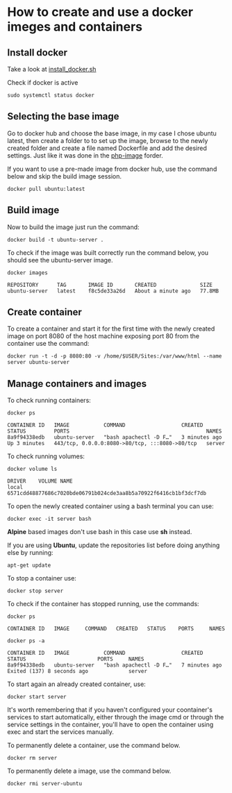 # How to create and use a docker imeges and containers

## Install docker

Take a look at [install_docker.sh](../scripts/install_docker.sh)

Check if docker is active

```
sudo systemctl status docker
```

## Selecting the base image

Go to docker hub and choose the base image, in my case I chose ubuntu latest, then create a folder to to set up the image, browse to the newly created folder and create a file named Dockerfile and add the desired settings. Just like it was done in the [php-image](../scripts/docker/php-image/) forder.

If you want to use a pre-made image from docker hub, use the command below and skip the build image session.

```
docker pull ubuntu:latest
```

## Build image

Now to build the image just run the command:

```
docker build -t ubuntu-server .
```

To check if the image was built correctly run the command below, you should see the ubuntu-server image.

```
docker images

REPOSITORY      TAG       IMAGE ID       CREATED              SIZE
ubuntu-server   latest    f8c5de33a26d   About a minute ago   77.8MB
```

## Create container

To create a container and start it for the first time with the newly created image on port 8080 of the host machine exposing port 80 from the container use the command:

```
docker run -t -d -p 8080:80 -v /home/$USER/Sites:/var/www/html --name server ubuntu-server
```

## Manage containers and images

To check running containers:

```
docker ps

CONTAINER ID   IMAGE           COMMAND                  CREATED         STATUS         PORTS                                            NAMES
8a9f94338edb   ubuntu-server   "bash apachectl -D F…"   3 minutes ago   Up 3 minutes   443/tcp, 0.0.0.0:8080->80/tcp, :::8080->80/tcp   server
```

To check running volumes:

```
docker volume ls

DRIVER    VOLUME NAME
local     6571cdd48877686c7020bde06791b024cde3aa8b5a70922f6416cb1bf3dcf7db
```

To open the newly created container using a bash terminal you can use:

```
docker exec -it server bash
```

**Alpine** based images don't use bash in this case use **sh** instead.

If you are using **Ubuntu**, update the repositories list before doing anything else by running:

```
apt-get update
```

To stop a container use:

```
docker stop server
```

To check if the container has stopped running, use the commands:

```
docker ps

CONTAINER ID   IMAGE     COMMAND   CREATED   STATUS    PORTS     NAMES

docker ps -a

CONTAINER ID   IMAGE           COMMAND                  CREATED         STATUS                       PORTS     NAMES
8a9f94338edb   ubuntu-server   "bash apachectl -D F…"   7 minutes ago   Exited (137) 8 seconds ago             server
```

To start again an already created container, use:

```
docker start server
```

It's worth remembering that if you haven't configured your coontainer's services to start automatically, either through the image cmd or through the service settings in the container, you'll have to open the container using exec and start the services manually.

To permanently delete a container, use the command below.

```
docker rm server
```

To permanently delete a image, use the command below.

```
docker rmi server-ubuntu
```